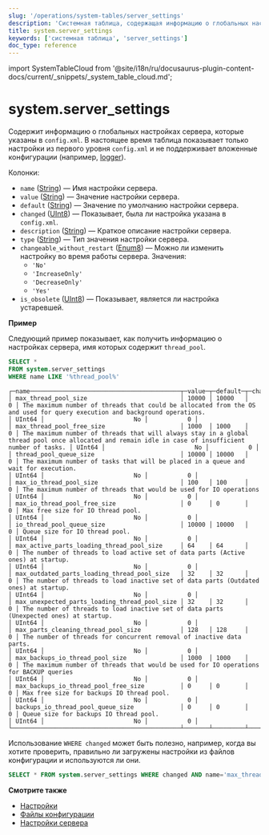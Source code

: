 ```yaml
---
slug: '/operations/system-tables/server_settings'
description: 'Системная таблица, содержащая информацию о глобальных настройках для'
title: system.server_settings
keywords: ['системная таблица', 'server_settings']
doc_type: reference
---
```

import SystemTableCloud from '@site/i18n/ru/docusaurus-plugin-content-docs/current/_snippets/_system_table_cloud.md';


# system.server_settings

<SystemTableCloud/>

Содержит информацию о глобальных настройках сервера, которые указаны в `config.xml`. В настоящее время таблица показывает только настройки из первого уровня `config.xml` и не поддерживает вложенные конфигурации (например, [logger](../../operations/server-configuration-parameters/settings.md#logger)).

Колонки:

- `name` ([String](../../sql-reference/data-types/string.md)) — Имя настройки сервера.
- `value` ([String](../../sql-reference/data-types/string.md)) — Значение настройки сервера.
- `default` ([String](../../sql-reference/data-types/string.md)) — Значение по умолчанию настройки сервера.
- `changed` ([UInt8](/sql-reference/data-types/int-uint#integer-ranges)) — Показывает, была ли настройка указана в `config.xml`.
- `description` ([String](../../sql-reference/data-types/string.md)) — Краткое описание настройки сервера.
- `type` ([String](../../sql-reference/data-types/string.md)) — Тип значения настройки сервера.
- `changeable_without_restart` ([Enum8](../../sql-reference/data-types/enum.md)) — Можно ли изменить настройку во время работы сервера. Значения:
  - `'No' `
  - `'IncreaseOnly'`
  - `'DecreaseOnly'`
  - `'Yes'`
- `is_obsolete` ([UInt8](/sql-reference/data-types/int-uint#integer-ranges)) — Показывает, является ли настройка устаревшей.

**Пример**

Следующий пример показывает, как получить информацию о настройках сервера, имя которых содержит `thread_pool`.

```sql
SELECT *
FROM system.server_settings
WHERE name LIKE '%thread_pool%'
```

```text
┌─name──────────────────────────────────────────┬─value─┬─default─┬─changed─┬─description─────────────────────────────────────────────────────────────────────────────────────────────────────────────────────────────────────────┬─type───┬─changeable_without_restart─┬─is_obsolete─┐
│ max_thread_pool_size                          │ 10000 │ 10000   │       0 │ The maximum number of threads that could be allocated from the OS and used for query execution and background operations.                           │ UInt64 │                         No │           0 │
│ max_thread_pool_free_size                     │ 1000  │ 1000    │       0 │ The maximum number of threads that will always stay in a global thread pool once allocated and remain idle in case of insufficient number of tasks. │ UInt64 │                         No │           0 │
│ thread_pool_queue_size                        │ 10000 │ 10000   │       0 │ The maximum number of tasks that will be placed in a queue and wait for execution.                                                                  │ UInt64 │                         No │           0 │
│ max_io_thread_pool_size                       │ 100   │ 100     │       0 │ The maximum number of threads that would be used for IO operations                                                                                  │ UInt64 │                         No │           0 │
│ max_io_thread_pool_free_size                  │ 0     │ 0       │       0 │ Max free size for IO thread pool.                                                                                                                   │ UInt64 │                         No │           0 │
│ io_thread_pool_queue_size                     │ 10000 │ 10000   │       0 │ Queue size for IO thread pool.                                                                                                                      │ UInt64 │                         No │           0 │
│ max_active_parts_loading_thread_pool_size     │ 64    │ 64      │       0 │ The number of threads to load active set of data parts (Active ones) at startup.                                                                    │ UInt64 │                         No │           0 │
│ max_outdated_parts_loading_thread_pool_size   │ 32    │ 32      │       0 │ The number of threads to load inactive set of data parts (Outdated ones) at startup.                                                                │ UInt64 │                         No │           0 │
│ max_unexpected_parts_loading_thread_pool_size │ 32    │ 32      │       0 │ The number of threads to load inactive set of data parts (Unexpected ones) at startup.                                                              │ UInt64 │                         No │           0 │
│ max_parts_cleaning_thread_pool_size           │ 128   │ 128     │       0 │ The number of threads for concurrent removal of inactive data parts.                                                                                │ UInt64 │                         No │           0 │
│ max_backups_io_thread_pool_size               │ 1000  │ 1000    │       0 │ The maximum number of threads that would be used for IO operations for BACKUP queries                                                               │ UInt64 │                         No │           0 │
│ max_backups_io_thread_pool_free_size          │ 0     │ 0       │       0 │ Max free size for backups IO thread pool.                                                                                                           │ UInt64 │                         No │           0 │
│ backups_io_thread_pool_queue_size             │ 0     │ 0       │       0 │ Queue size for backups IO thread pool.                                                                                                              │ UInt64 │                         No │           0 │
└───────────────────────────────────────────────┴───────┴─────────┴─────────┴─────────────────────────────────────────────────────────────────────────────────────────────────────────────────────────────────────────────────────┴────────┴────────────────────────────┴─────────────┘

```

Использование `WHERE changed` может быть полезно, например, когда вы хотите проверить,
правильно ли загружены настройки из файлов конфигурации и используются ли они.

<!-- -->

```sql
SELECT * FROM system.server_settings WHERE changed AND name='max_thread_pool_size'
```

**Смотрите также**

- [Настройки](../../operations/system-tables/settings.md)
- [Файлы конфигурации](../../operations/configuration-files.md)
- [Настройки сервера](../../operations/server-configuration-parameters/settings.md)